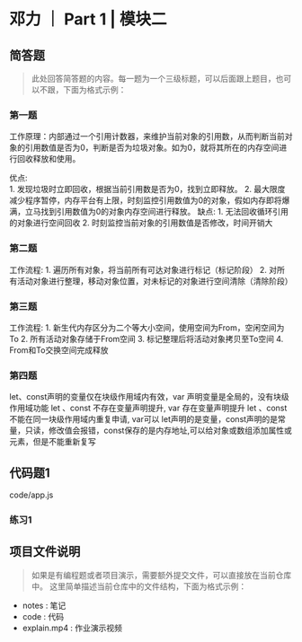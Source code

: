 # 邓力 ｜ Part 1 | 模块二

## 简答题

> 此处回答简答题的内容。每一题为一个三级标题，可以后面跟上题目，也可以不跟，下面为格式示例：

### 第一题

工作原理：内部通过一个引用计数器，来维护当前对象的引用数，从而判断当前对象的引用数值是否为0，判断是否为垃圾对象。如为0，就将其所在的内存空间进行回收释放和使用。

优点:  
      1. 发现垃圾时立即回收，根据当前引用数是否为0，找到立即释放。
      2. 最大限度减少程序暂停，内存平台有上限，时刻监控引用数值为0的对象，假如内存即将爆满，立马找到引用数值为0的对象内存空间进行释放。
缺点:
      1. 无法回收循环引用的对象进行空间回收
      2. 时刻监控当前对象的引用数值是否修改，时间开销大   


### 第二题

工作流程:
      1. 遍历所有对象，将当前所有可达对象进行标记（标记阶段）
      2. 对所有活动对象进行整理，移动对象位置，对未标记的对象进行空间清除（清除阶段）

### 第三题

工作流程:
      1. 新生代内存区分为二个等大小空间，使用空间为From，空闲空间为To
      2. 所有活动对象存储于From空间
      3. 标记整理后将活动对象拷贝至To空间
      4. From和To交换空间完成释放

### 第四题

let、const声明的变量仅在块级作用域内有效，var 声明变量是全局的，没有块级作用域功能
let 、const 不存在变量声明提升, var 存在变量声明提升
let 、const不能在同一块级作用域内重复申请, var可以
let声明的是变量，const声明的是常量，只读，修改值会报错，const保存的是内存地址,可以给对象或数组添加属性或元素，但是不能重新复写


## 代码题1
code/app.js

### 练习1


## 项目文件说明

> 如果是有编程题或者项目演示，需要额外提交文件，可以直接放在当前仓库中。
> 这里简单描述当前仓库中的文件结构，下面为格式示例：

- notes : 笔记
- code : 代码
- explain.mp4 : 作业演示视频
